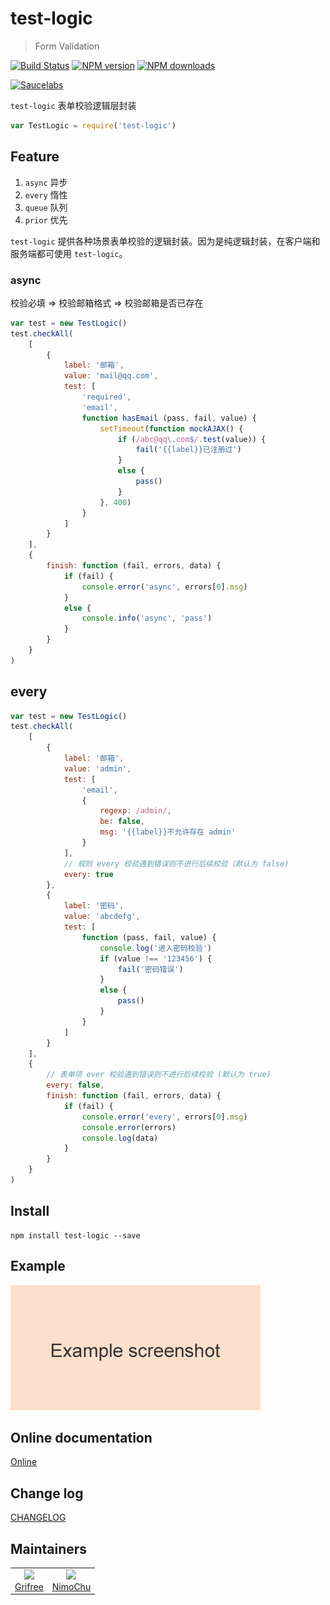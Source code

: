 # test-logic

> Form Validation

[![Build Status](https://api.travis-ci.org/onface/test-logic.svg)](https://travis-ci.org/onface/test-logic)
[![NPM version](https://img.shields.io/npm/v/test-logic.svg?style=flat)](https://npmjs.org/package/test-logic)
[![NPM downloads](http://img.shields.io/npm/dm/test-logic.svg?style=flat)](https://npmjs.org/package/test-logic)

[![Saucelabs](https://saucelabs.com/browser-matrix/test-logic.svg)](https://saucelabs.com/u/test-logic)

`test-logic` 表单校验逻辑层封装

```js
var TestLogic = require('test-logic')
```

## Feature

1. `async` 异步
2. `every` 惰性
3. `queue` 队列
4. `prior` 优先

`test-logic` 提供各种场景表单校验的逻辑封装。因为是纯逻辑封装，在客户端和服务端都可使用 `test-logic`。

### async

校验必填 => 校验邮箱格式 => 校验邮箱是否已存在

<!-- {
    markrun_lastrun: true
} -->
````js
var test = new TestLogic()
test.checkAll(
    [
        {
            label: '邮箱',
            value: 'mail@qq.com',
            test: [
                'required',
                'email',
                function hasEmail (pass, fail, value) {
                    setTimeout(function mockAJAX() {
                        if (/abc@qq\.com$/.test(value)) {
                            fail('{{label}}已注册过')
                        }
                        else {
                            pass()
                        }
                    }, 400)
                }
            ]
        }
    ],
    {
        finish: function (fail, errors, data) {
            if (fail) {
                console.error('async', errors[0].msg)
            }
            else {
                console.info('async', 'pass')
            }
        }
    }
)
````

## every

````js
var test = new TestLogic()
test.checkAll(
    [
        {
            label: '邮箱',
            value: 'admin',
            test: [
                'email',
                {
                    regexp: /admin/,
                    be: false,
                    msg: '{{label}}不允许存在 admin'
                }
            ],
            // 规则 every 校验遇到错误则不进行后续校验（默认为 false)
            every: true
        },
        {
            label: '密码',
            value: 'abcdefg',
            test: [
                function (pass, fail, value) {
                    console.log('进入密码校验')
                    if (value !== '123456') {
                        fail('密码错误')
                    }
                    else {
                        pass()
                    }
                }
            ]
        }
    ],
    {
        // 表单项 ever 校验遇到错误则不进行后续校验 (默认为 true)
        every: false,
        finish: function (fail, errors, data) {
            if (fail) {
                console.error('every', errors[0].msg)
                console.error(errors)
                console.log(data)
            }
        }
    }
)
````

## Install

```shell
npm install test-logic --save
```

## Example

[![Preview](./example/preview.png)](http://onface.github.io/test-logic/example)

## Online documentation

[Online](http://onface.github.io/test-logic)

## Change log

[CHANGELOG](./CHANGELOG.md)


## Maintainers

<table>
  <tbody>
    <tr>
    <td align="center">
        <a href="https://github.com/grifree"><img width="150 height="150" src="https://github.com/grifree.png?s=150" /></a>
        <br>
        <a href="https://github.com/grifree">Grifree</a>
    </td>
      <td align="center">
        <a href="https://github.com/nimojs"><img width="150 height="150" src="https://github.com/nimojs.png?s=150" /></a>
        <br>
        <a href="https://github.com/nimojs">NimoChu</a>
      </td>
    <tr>
  <tbody>
</table>
